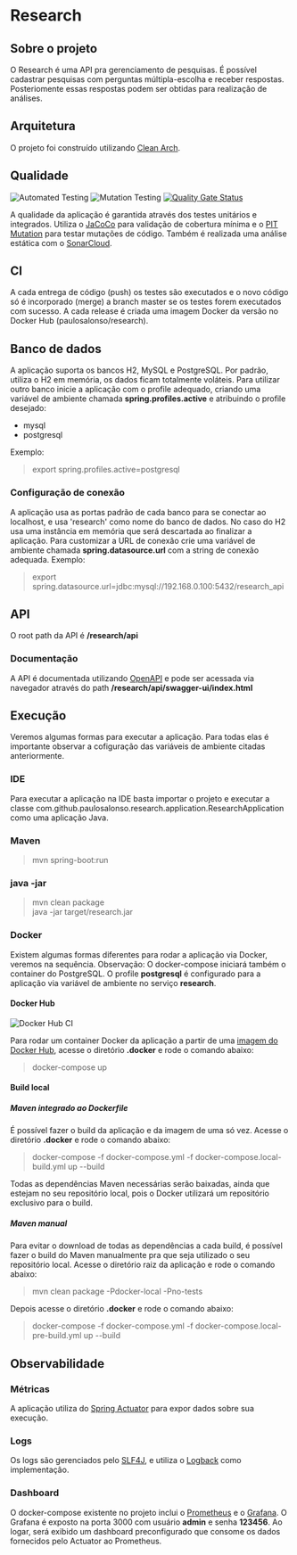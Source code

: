 # Research

## Sobre o projeto

O Research é uma API pra gerenciamento de pesquisas. É possível cadastrar pesquisas com perguntas múltipla-escolha e 
receber respostas. Posteriomente essas respostas podem ser obtidas para realização de análises.

## Arquitetura

O projeto foi construído utilizando [Clean Arch](https://blog.cleancoder.com/uncle-bob/2012/08/13/the-clean-architecture.html).

## Qualidade 
![Automated Testing](https://github.com/paulosalonso/research/workflows/Automated%20Testing/badge.svg) ![Mutation Testing](https://github.com/paulosalonso/research/workflows/Mutation%20Testing/badge.svg) [![Quality Gate Status](https://sonarcloud.io/api/project_badges/measure?project=paulosalonso_research&metric=alert_status)](https://sonarcloud.io/dashboard?id=paulosalonso_research)

A qualidade da aplicação é garantida através dos testes unitários e integrados. Utiliza o [JaCoCo](https://www.jacoco.org/) para validação de cobertura mínima e o [PIT Mutation](https://pitest.org/) para testar mutações de código.
Também é realizada uma análise estática com o [SonarCloud](https://sonarcloud.io/dashboard?id=paulosalonso_research).

## CI

A cada entrega de código (push) os testes são executados e o novo código só é incorporado (merge) a branch master se os testes forem executados com sucesso.
A cada release é criada uma imagem Docker da versão no Docker Hub (paulosalonso/research).

## Banco de dados

A aplicação suporta os bancos H2, MySQL e PostgreSQL. 
Por padrão, utiliza o H2 em memória, os dados ficam totalmente voláteis.
Para utilizar outro banco inicie a aplicação com o profile adequado, criando uma variável de ambiente chamada __spring.profiles.active__ e atribuindo o profile desejado:

- mysql
- postgresql

Exemplo:

> export spring.profiles.active=postgresql

### Configuração de conexão

A aplicação usa as portas padrão de cada banco para se conectar ao localhost, e usa 'research' como nome do banco de dados. No caso do H2 usa uma instância em memória que será descartada ao finalizar a aplicação. Para customizar a URL de conexão crie uma variável de ambiente chamada __spring.datasource.url__ com a string de conexão adequada. Exemplo:

> export spring.datasource.url=jdbc:mysql://192.168.0.100:5432/research_api

## API

O root path da API é __/research/api__

### Documentação

A API é documentada utilizando [OpenAPI](https://swagger.io/specification/) e pode ser acessada via navegador através do path __/research/api/swagger-ui/index.html__

## Execução

Veremos algumas formas para executar a aplicação. Para todas elas é importante observar a cofiguração das variáveis de ambiente citadas anteriormente.

### IDE

Para executar a aplicação na IDE basta importar o projeto e executar a classe com.github.paulosalonso.research.application.ResearchApplication como uma aplicação Java.

### Maven

> mvn spring-boot:run

### java -jar
> mvn clean package \
> java -jar target/research.jar 

### Docker

Existem algumas formas diferentes para rodar a aplicação via Docker, veremos na sequência.
Observação: O docker-compose iniciará também o container do PostgreSQL. O profile __postgresql__ é configurado para a aplicação via variável de ambiente no serviço __research__.

#### Docker Hub
![Docker Hub CI](https://github.com/paulosalonso/research/workflows/Docker%20Hub%20CI/badge.svg)

Para rodar um container Docker da aplicação a partir de uma [imagem do Docker Hub](https://hub.docker.com/repository/docker/paulosalonso/research), acesse o diretório __.docker__ e rode o comando abaixo:

> docker-compose up

#### Build local

##### Maven integrado ao Dockerfile

É possível fazer o build da aplicação e da imagem de uma só vez. Acesse o diretório __.docker__ e rode o comando abaixo:

> docker-compose -f docker-compose.yml -f docker-compose.local-build.yml up --build

Todas as dependências Maven necessárias serão baixadas, ainda que estejam no seu repositório local, pois o Docker utilizará um repositório exclusivo para o build.

##### Maven manual

Para evitar o download de todas as dependências a cada build, é possível fazer o build do Maven manualmente pra que seja utilizado o seu repositório local. Acesse o diretório raiz da aplicação e rode o comando abaixo:

> mvn clean package -Pdocker-local -Pno-tests

Depois acesse o diretório __.docker__ e rode o comando abaixo:

> docker-compose -f docker-compose.yml -f docker-compose.local-pre-build.yml up --build

## Observabilidade

### Métricas

A aplicação utiliza do [Spring Actuator](https://docs.spring.io/spring-boot/docs/current/actuator-api/htmlsingle/) para expor dados sobre sua execução.

### Logs

Os logs são gerenciados pelo [SLF4J](http://www.slf4j.org/), e utiliza o [Logback](http://logback.qos.ch/) como implementação.

### Dashboard

O docker-compose existente no projeto inclui o [Prometheus](https://prometheus.io/) e o [Grafana](https://grafana.com/).
O Grafana é exposto na porta 3000 com usuário __admin__ e senha __123456__. Ao logar, será exibido um dashboard preconfigurado que consome os dados fornecidos pelo Actuator ao Prometheus.
